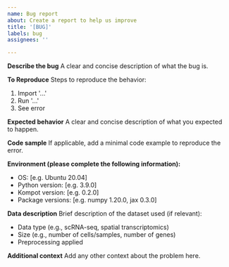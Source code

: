 ```yaml
---
name: Bug report
about: Create a report to help us improve
title: '[BUG]'
labels: bug
assignees: ''

---
```


**Describe the bug**
A clear and concise description of what the bug is.

**To Reproduce**
Steps to reproduce the behavior:
1. Import '...'
2. Run '...'
3. See error

**Expected behavior**
A clear and concise description of what you expected to happen.

**Code sample**
If applicable, add a minimal code example to reproduce the error.

**Environment (please complete the following information):**
 - OS: [e.g. Ubuntu 20.04]
 - Python version: [e.g. 3.9.0]
 - Kompot version: [e.g. 0.2.0]
 - Package versions: [e.g. numpy 1.20.0, jax 0.3.0]

**Data description**
Brief description of the dataset used (if relevant):
- Data type (e.g., scRNA-seq, spatial transcriptomics)
- Size (e.g., number of cells/samples, number of genes)
- Preprocessing applied

**Additional context**
Add any other context about the problem here.
